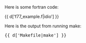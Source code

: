 Here is some fortran code:

{{ d['f77_example.f|idio'] }}

Here is the output from running make:

<pre>
{{ d['Makefile|make'] }}
</pre>
